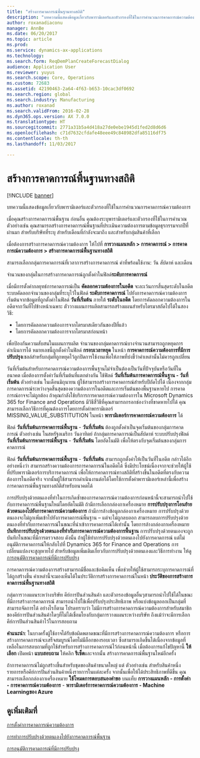 ```yaml
---
title: "สร้างการคาดการณ์พื้นฐานทางสถิติ"
description: "บทความนี้แสดงข้อมูลเกี่ยวกับพารามิเตอร์และตัวกรองที่ใช้ในการคำนวณการคาดการณ์ความต้องการ"
author: roxanadiaconu
manager: AnnBe
ms.date: 06/20/2017
ms.topic: article
ms.prod: 
ms.service: dynamics-ax-applications
ms.technology: 
ms.search.form: ReqDemPlanCreateForecastDialog
audience: Application User
ms.reviewer: yuyus
ms.search.scope: Core, Operations
ms.custom: 72683
ms.assetid: 42190463-2a64-4f63-b653-10cac3df0692
ms.search.region: global
ms.search.industry: Manufacturing
ms.author: roxanad
ms.search.validFrom: 2016-02-28
ms.dyn365.ops.version: AX 7.0.0
ms.translationtype: HT
ms.sourcegitcommit: 2771a31b5a4d418a27de0ebe1945d1fed2d8d6d6
ms.openlocfilehash: c71d7632cfdafe48eee49c848982dfa85116df75
ms.contentlocale: th-th
ms.lasthandoff: 11/03/2017

---
```


# <a name="generate-a-statistical-baseline-forecast"></a>สร้างการคาดการณ์พื้นฐานทางสถิติ

[!INCLUDE [banner](../includes/banner.md)]

บทความนี้แสดงข้อมูลเกี่ยวกับพารามิเตอร์และตัวกรองที่ใช้ในการคำนวณการคาดการณ์ความต้องการ 

เมื่อคุณสร้างการคาดการณ์พื้นฐาน ก่อนอื่น คุณต้องระบุพารามิเตอร์และตัวกรองที่ใช้ในการคำนวณ  ตัวอย่างเช่น คุณสามารถสร้างการคาดการณ์พื้นฐานที่ประเมินความต้องการตามข้อมูลธุรกรรมจากปีที่ผ่านมา สำหรับบริษัทที่ระบุ สำหรับเดือนที่กำลังจะมาถึง และสำหรับกลุ่มสินค้าที่เลือก 

เมื่อต้องการสร้างการคาดการณ์ความต้องการ ให้ไปที่ **การวางแผนหลัก &gt; การคาดการณ์ &gt; การคาดการณ์ความต้องการ &gt; สร้างการคาดการณ์พื้นฐานทางสถิติ** 

สามารถเลือกกลุ่มการคาดการณ์ที่เวลาการสร้างการคาดการณ์ ค่าที่พร้อมใช้งาน: วัน สัปดาห์ และเดือน 

จำนวนของกลุ่มในการสร้างการคาดการณ์ถูกตั้งค่าในฟิลด์**ระดับการคาดการณ์** 

เมื่อมีการตั้งค่ากลยุทธ์การคาดการณ์เป็น **คัดลอกความต้องการในอดีต** จะละเว้นการสิ้นสุดระดับในอดีต ระบบคัดลอกจำนวนของกลุ่มที่ระบุไว้ในฟิลด์ **ระดับการคาดการณ์** ไปยังการคาดการณ์ความต้องการ เริ่มต้นจากข้อมูลที่ถูกตั้งค่าในฟิลด์ **วันที่เริ่มต้น** ภายใต้ **ระดับในอดีต** โดยการคัดลอกความต้องการในอดีตจากวันที่ไปข้างหน้าเฉพาะ ตัววางแผนการผลิตสามารถสร้างแผนสำหรับไตรมาสถัดไปได้ในสองวิธี:

-   โดยการคัดลอกความต้องการจากไตรมาสเดียวกันของปีที่แล้ว
-   โดยการคัดลอกความต้องการจากไตรมาสก่อนหน้า

เพื่อป้องกันความสับสนในแผนการผลิต จำนวนของกลุ่มคาดการณ์บางจำนวนสามารถถูกหยุดการดำเนินการได้ หมายเลขนี้ถูกตั้งค่าในฟิลด์ **กรอบเวลาหยุด** ในหน้า **การคาดการณ์ความต้องการที่มีการปรับปรุง**เซลล์สำหรับกลุ่มที่ถูกหยุดไว้ถูกปิดการใช้งานเพื่อให้ภาพที่บ่งชี้ว่าค่าเหล่านั้นไม่ควรถูกเปลี่ยน 

วันที่เริ่มต้นสำหรับการคาดการณ์ความต้องการพื้นฐานไม่จำเป็นต้องเป็นวันที่ปัจจุบันหรือวันที่ในอนาคต เมื่อต้องการตั้งค่าวันที่เริ่มต้นที่แตกต่างกัน ใช้ฟิลด์ **วันที่เริ่มต้นการคาดการณ์พื้นฐาน - วันที่เริ่มต้น** ตัวอย่างเช่น ในเดือนมิถุนายน ผู้ใช้สามารถสร้างการคาดการณ์สำหรับปีถัดไปได้ เนื่องจากกลุ่มการคาดการณ์ระหว่างจุดสิ้นสุดของความต้องการในอดีตและการเริ่มต้นของพื้นฐานหายไป การคาดการณ์อาจจะไม่ถูกต้อง ถ้าคุณกำลังใช้บริการการคาดการณ์ความต้องการใน Microsoft Dynamics 365 for Finance and Operations มีวิธีสี่วิธีที่คุณสามารถกรอกช่องว่างที่ขาดหายไปได้ คุณสามารถเลือกวิธีการที่คุณต้องการโดยการตั้งค่าพารามิเตอร์ MISSING\_VALUE\_SUBSTITUTION ในหน้า **พารามิเตอร์การคาดการณ์ความต้องการ** ได้ 

ฟิลด์ **วันที่เริ่มต้นการคาดการณ์พื้นฐาน** - **วันที่เริ่มต้น** ต้องถูกตั้งค่าเป็นจุดเริ่มต้นของกลุ่มการคาดการณ์ ตัวอย่างเช่น ในสหรัฐอเมริกา วันอาทิตย์ ถ้ากลุ่มการคาดการณ์เป็นสัปดาห์ ระบบปรับปรุงฟิลด์ **วันที่เริ่มต้นการคาดการณ์พื้นฐาน** - **วันที่เริ่มต้น** โดยอัตโนมัติ เพื่อให้ตรงกับจุดเริ่มต้นของกลุ่มการคาดการณ์ 

ฟิลด์ **วันที่เริ่มต้นการคาดการณ์พื้นฐาน** - **วันที่เริ่มต้น** สามารถถูกตั้งค่าให้เป็นวันที่ในอดีต กล่าวได้อีกอย่างหนึ่งว่า สามารถสร้างความต้องการการคาดการณ์ในอดีตได้ ซึ่งมีประโยชน์เนื่องจากจะช่วยให้ผู้ใช้ที่ปรับพารามิเตอร์การบริการคาดการณ์ เพื่อให้การคาดการณ์ทางสถิติที่สร้างขึ้นในอดีตที่ตรงกับความต้องการในอดีตจริง จากนั้นผู้ใช้สามารถดำเนินงานต่อได้โดยใช้การตั้งค่าพารามิเตอร์เหล่านี้เพื่อสร้างการคาดการณ์พื้นฐานทางสถิติสำหรับอนาคตได้ 

การปรับปรุงด้วยตนเองที่ทำในการเกิดซ้ำของการคาดการณ์ความต้องการก่อนหน้านี้จะสามารถนำไปใช้กับการคาดการณ์พื้นฐานใหม่โดยอัตโนมัติ ถ้ามีการเลือกกล่องกาเครื่องหมาย **การปรับปรุงการโอนย้ายด้วยตนเองไปยังการคาดการณ์ความต้องการ** ถ้ามีการล้างข้อมูลกล่องกาเครื่องหมาย การปรับปรุงด้วยตนเองจะไม่ถูกเพิ่มเข้าไปยังการคาดการณ์พื้นฐาน – แต่จะไม่ถูกลบออก สามารถลบการปรับปรุงด้วยตนเองที่ทำกับการคาดการณ์ในขณะที่นำเข้าการคาดการณ์ได้เท่านั้น โดยการล้างกล่องกาเครื่องหมาย **บันทึกการปรับปรุงด้วยตนเองที่ทำกับการคาดการณ์ความต้องการพื้นฐาน** การปรับปรุงด้วยตนเองจะถูกบันทึกในขณะที่มีการตรวจสอบ ดังนั้น ถ้าผู้ใช้ทำการปรับปรุงด้วยตนเองไปยังการคาดการณ์ แต่ไม่อนุมัติการคาดการณ์ให้กลับไปที่ Dynamics 365 for Finance and Operations การเปลี่ยนแปลงจะสูญหายไป สำหรับข้อมูลเพิ่มเติมเกี่ยวกับการปรับปรุงด้วยตนเองและวิธีการทำงาน ให้ดู [การอนุมัติการคาดการณ์ที่มีการปรับปรุง](authorize-adjusted-forecast.md) 

การคาดการณ์ความต้องการสร้างสามารถมีชื่อและข้อคิดเห็น เพื่อช่วยให้ผู้ใช้สามารถระบุการคาดการณ์ที่ได้ถูกสร้างขึ้น ค่าเหล่านี้จะมองเห็นได้ในประวัติการสร้างการคาดการณ์ในหน้า **ประวัติของการสร้างการคาดการณ์พื้นฐานทางสถิติ** 

กลุ่มการวางแผนระหว่างบริษัท คีย์การปันส่วนสินค้า และตัวกรองข้อมูลอื่นๆสามารถนำไปใช้ได้ในขณะที่มีการสร้างการคาดการณ์ สามารถนำไปใช้เพื่อปรับปรุงประสิทธิภาพ หรือแบ่งข้อมูลออกเป็นกลุ่มที่สามารถจัดการได้ อย่างไรก็ตาม โปรดทราบว่า ไม่มีการสร้างการคาดการณ์ความต้องการสำหรับสมาชิกของคีย์การปันส่วนสินค้าใดๆที่ไม่ได้เชื่อมโยงกับกลุ่มการวางแผนระหว่างบริษัท ถึงแม้ว่าจะมีการเลือกคีย์การปันส่วนสินค้าไว้ในการสอบถาม 

**คำแนะนำ**: ในบางครั้งผู้ใช้อาจได้รับข้อผิดพลาดขณะที่มีการสร้างการคาดการณ์ความต้องการ หรือการสร้างการคาดการณ์จะเสร็จสมบูรณ์โดยไม่มีล็อกของรอบเวลา ซึ่งสามารถเกิดขึ้นได้เนื่องจากข้อมูลที่เหลือในการสอบถามที่ถูกใช้สำหรับการสร้างการคาดการณ์ไว้ก่อนหน้านี้ เมื่อต้องการแก้ไขปัญหานี้ **ให้เลือก** เปิดหน้า **แบบสอบถาม** ให้คลิก **รีเซ็ต**และจากนั้น สร้างการคาดการณ์พื้นฐานใหม่อีกครั้ง 

ถ้าการคาดการณ์ไม่ถูกสร้างขึ้นสำหรับชุดของสินค้าขนาดใหญ่ แต่ ตัวอย่างเช่น สำหรับสินค้าหนึ่งรายการหรือคีย์การปันส่วนสินค้าหนึ่งรายการในแต่ละครั้ง จากนั้นเพื่อให้ได้ประสิทธิภาพที่ดีขึ้น คุณสามารถเลือกกล่องกาเครื่องหมาย **ใช้โหมดการตอบสนองคำขอ** บนแท็บ **การวางแผนหลัก - การตั้งค่า - การคาดการณ์ความต้องการ** - **พารามิเตอร์การคาดการณ์ความต้องการ - Machine Learningของ Azure**

<a name="see-also"></a>ดูเพิ่มเติมที่
--------

[การตั้งค่าการคาดการณ์ความต้องการ](demand-forecasting-setup.md)

[การทำการปรับปรุงด้วยตนเองไปยังการคาดการณ์พื้นฐาน](manual-adjustments-baseline-forecast.md)

[การอนุมัติการคาดการณ์ที่มีการปรับปรุง](authorize-adjusted-forecast.md)




